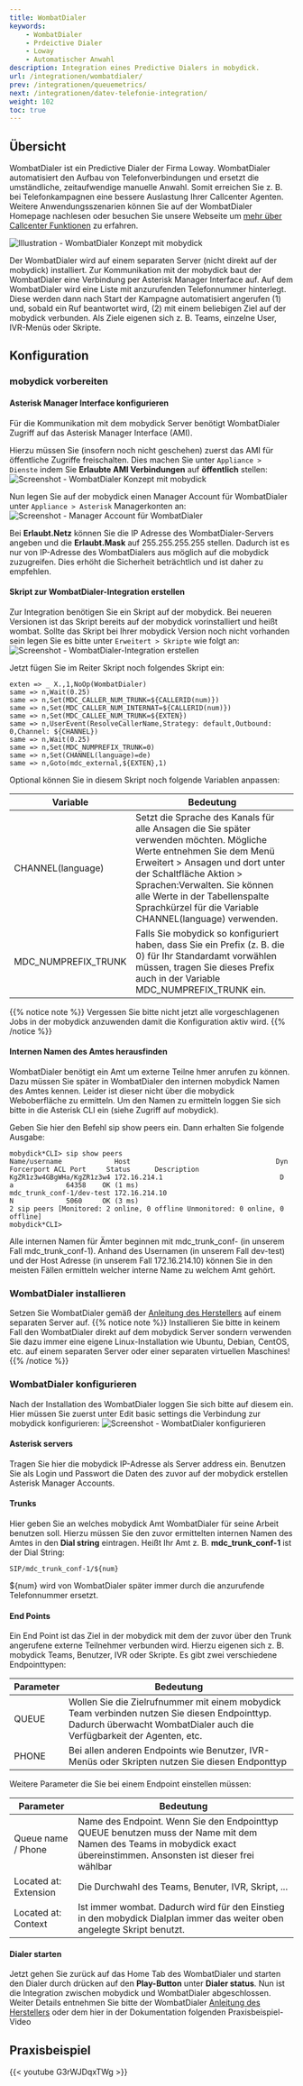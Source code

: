 ```yaml
---
title: WombatDialer
keywords:
    - WombatDialer
    - Prdeictive Dialer
    - Loway
    - Automatischer Anwahl
description: Integration eines Predictive Dialers in mobydick.
url: /integrationen/wombatdialer/
prev: /integrationen/queuemetrics/
next: /integrationen/datev-telefonie-integration/
weight: 102
toc: true
---
```


## Übersicht

WombatDialer ist ein Predictive Dialer der Firma Loway. WombatDialer automatisiert den Aufbau von Telefonverbindungen und ersetzt die umständliche, zeitaufwendige manuelle Anwahl. Somit erreichen Sie z. B. bei Telefonkampagnen eine bessere Auslastung Ihrer Callcenter Agenten. Weitere Anwendungsszenarien können Sie auf der WombatDialer Homepage nachlesen oder besuchen Sie unsere Webseite um [mehr über Callcenter Funktionen](https://www.pascom.net/de/call-center/ "Callcenter") zu erfahren.

![Illustration - WombatDialer Konzept mit mobydick](../../images/wombatdialer_overview.png?width=90% "WombatDialer Konzept mit mobydick")


Der WombatDialer wird auf einem separaten Server (nicht direkt auf der mobydick) installiert. Zur Kommunikation mit der mobydick baut der WombatDialer eine Verbindung per Asterisk Manager Interface auf. Auf dem WombatDialer wird eine Liste mit anzurufenden Telefonnummer hinterlegt. Diese werden dann nach Start der Kampagne automatisiert angerufen (1) und, sobald ein Ruf beantwortet wird, (2) mit einem beliebigen Ziel auf der mobydick verbunden. Als Ziele eigenen sich z. B. Teams, einzelne User, IVR-Menüs oder Skripte.



## Konfiguration

### mobydick vorbereiten

#### Asterisk Manager Interface konfigurieren
Für die Kommunikation mit dem mobydick Server benötigt WombatDialer Zugriff auf das Asterisk Manager Interface (AMI).

Hierzu müssen Sie (insofern noch nicht geschehen) zuerst das AMI für öffentliche Zugriffe freischalten. Dies machen Sie unter `Appliance > Dienste` indem Sie **Erlaubte AMI Verbindungen** auf **öffentlich** stellen:
![Screenshot - WombatDialer Konzept mit mobydick](../../images/ami_public.png?width=70% "WombatDialer Konzept mit mobydick")

Nun legen Sie auf der mobydick einen Manager Account für WombatDialer unter `Appliance > Asterisk` Managerkonten an:
![Screenshot - Manager Account für WombatDialer](../../images/wombatdialer_ami_account.png?width=70% "Manager Account für WombatDialer")

Bei **Erlaubt.Netz** können Sie die IP Adresse des WombatDialer-Servers angeben und die **Erlaubt.Mask** auf 255.255.255.255 stellen. Dadurch ist es nur von IP-Adresse des WombatDialers aus möglich auf die mobydick zuzugreifen. Dies erhöht die Sicherheit beträchtlich und ist daher zu empfehlen.

#### Skript zur WombatDialer-Integration erstellen
Zur Integration benötigen Sie ein Skript auf der mobydick. Bei neueren Versionen ist das Skript bereits auf der mobydick vorinstalliert und heißt wombat. Sollte das Skript bei Ihrer mobydick Version noch nicht vorhanden sein legen Sie es bitte unter `Erweitert > Skripte` wie folgt an:
![Screenshot - WombatDialer-Integration erstellen](../../images/wombatdialer_skript_basic.png?width=70% "WombatDialer-Integration erstellen")

Jetzt fügen Sie im Reiter Skript noch folgendes Skript ein:

    exten => _ X.,1,NoOp(WombatDialer)
    same => n,Wait(0.25)
    same => n,Set(MDC_CALLER_NUM_TRUNK=${CALLERID(num)})
    same => n,Set(MDC_CALLER_NUM_INTERNAT=${CALLERID(num)})
    same => n,Set(MDC_CALLEE_NUM_TRUNK=${EXTEN})
    same => n,UserEvent(ResolveCallerName,Strategy: default,Outbound: 0,Channel: ${CHANNEL})
    same => n,Wait(0.25)
    same => n,Set(MDC_NUMPREFIX_TRUNK=0)
    same => n,Set(CHANNEL(language)=de)
    same => n,Goto(mdc_external,${EXTEN},1)

Optional können Sie in diesem Skript noch folgende Variablen anpassen:

|Variable|Bedeutung|
|---|---|
|CHANNEL(language)|Setzt die Sprache des Kanals für alle Ansagen die Sie später verwenden möchten. Mögliche Werte entnehmen Sie dem Menü Erweitert > Ansagen und dort unter der Schaltfläche Aktion > Sprachen:Verwalten. Sie können alle Werte in der Tabellenspalte Sprachkürzel für die Variable CHANNEL(language) verwenden.|
|MDC_NUMPREFIX_TRUNK|	Falls Sie mobydick so konfiguriert haben, dass Sie ein Prefix (z. B. die 0) für Ihr Standardamt vorwählen müssen, tragen Sie dieses Prefix auch in der Variable MDC_NUMPREFIX_TRUNK ein.|

{{% notice note %}}
Vergessen Sie bitte nicht jetzt alle vorgeschlagenen Jobs in der mobydick anzuwenden damit die Konfiguration aktiv wird.
{{% /notice %}}

#### Internen Namen des Amtes herausfinden
WombatDialer benötigt ein Amt um externe Teilne
hmer anrufen zu können. Dazu müssen Sie später in WombatDialer den internen mobydick Namen des Amtes kennen. Leider ist dieser nicht über die mobydick Weboberfläche zu ermitteln.  Um den Namen zu ermitteln loggen Sie sich bitte in die Asterisk CLI ein (siehe Zugriff auf mobydick).

Geben Sie hier den Befehl sip show peers ein. Dann erhalten Sie folgende Ausgabe:

    mobydick*CLI> sip show peers
    Name/username             Host                                    Dyn Forcerport ACL Port     Status      Description
    KgZR1z3w4GBgWHa/KgZR1z3w4 172.16.214.1                             D   a             64358    OK (1 ms)
    mdc_trunk_conf-1/dev-test 172.16.214.10                                N             5060     OK (3 ms)
    2 sip peers [Monitored: 2 online, 0 offline Unmonitored: 0 online, 0 offline]
    mobydick*CLI>

Alle internen Namen für Ämter beginnen mit mdc_trunk_conf- (in unserem Fall mdc_trunk_conf-1). Anhand des Usernamen (in unserem Fall dev-test) und der Host Adresse (in unserem Fall 172.16.214.10) können Sie in den meisten Fällen ermitteln welcher interne Name zu welchem Amt gehört.

### WombatDialer installieren
Setzen Sie WombatDialer gemäß der [Anleitung des Herstellers](https://www.wombatdialer.com/ "Zur Herstellerseite") auf einem separaten Server auf.
{{% notice note %}}
Installieren Sie bitte in keinem Fall den WombatDialer direkt auf dem mobydick Server sondern verwenden Sie dazu immer eine eigene Linux-Installation wie Ubuntu, Debian, CentOS, etc. auf einem separaten Server oder einer separaten virtuellen Maschines!
{{% /notice %}}


### WombatDialer konfigurieren
Nach der Installation des WombatDialer loggen Sie sich bitte auf diesem ein. Hier müssen Sie zuerst unter Edit basic settings die Verbindung zur mobydick konfigurieren:
![Screenshot - WombatDialer konfigurieren](../../images/wombatdialer_basic_settings.png?width=70% "WombatDialer konfigurieren")

#### Asterisk servers
Tragen Sie hier die mobydick IP-Adresse als Server address ein. Benutzen Sie als Login und Passwort die Daten des zuvor auf der mobydick erstellen Asterisk Manager Accounts.

#### Trunks
Hier geben Sie an welches mobydick Amt WombatDialer für seine Arbeit benutzen soll. Hierzu müssen Sie den zuvor ermittelten internen Namen des Amtes in den **Dial string** eintragen. Heißt Ihr Amt z. B. **mdc_trunk_conf-1** ist der Dial String:

    SIP/mdc_trunk_conf-1/${num}
${num} wird von WombatDialer später immer durch die anzurufende Telefonnummer ersetzt.

#### End Points
Ein End Point ist das Ziel in der mobydick mit dem der zuvor über den Trunk angerufene externe Teilnehmer verbunden wird. Hierzu eigenen sich z. B. mobydick Teams, Benutzer, IVR oder Skripte. Es gibt zwei verschiedene Endpointtypen:

|Parameter|Bedeutung|
|---------|---------|
|QUEUE|	Wollen Sie die Zielrufnummer mit einem mobydick Team verbinden nutzen Sie diesen Endpointtyp. Dadurch überwacht WombatDialer auch die Verfügbarkeit der Agenten, etc.|
|PHONE|	Bei allen anderen Endpoints wie Benutzer, IVR-Menüs oder Skripten nutzen Sie diesen Endponttyp|

Weitere Parameter die Sie bei einem Endpoint einstellen müssen:

|Parameter|Bedeutung|
|---------|---------|
|Queue name / Phone|	Name des Endpoint. Wenn Sie den Endpointtyp QUEUE benutzen muss der Name mit dem Namen des Teams in mobydick exact übereinstimmen. Ansonsten ist dieser frei wählbar|
|Located at: Extension	|Die Durchwahl des Teams, Benuter, IVR, Skript, ...|
|Located at: Context	|Ist immer wombat. Dadurch wird für den Einstieg in den mobydick Dialplan immer das weiter oben angelegte Skript benutzt.|

#### Dialer starten
Jetzt gehen Sie zurück auf das Home Tab des WombatDialer und starten den Dialer durch drücken auf den **Play-Button** unter **Dialer status**.
Nun ist die Integration zwischen mobydick und WombatDialer abgeschlossen. Weiter Details entnehmen Sie bitte der WombatDialer [Anleitung des Herstellers](https://www.wombatdialer.com/ "Zur Herstellerseite") oder dem hier in der Dokumentation folgenden Praxisbeispiel-Video

## Praxisbeispiel

{{< youtube G3rWJDqxTWg >}}
